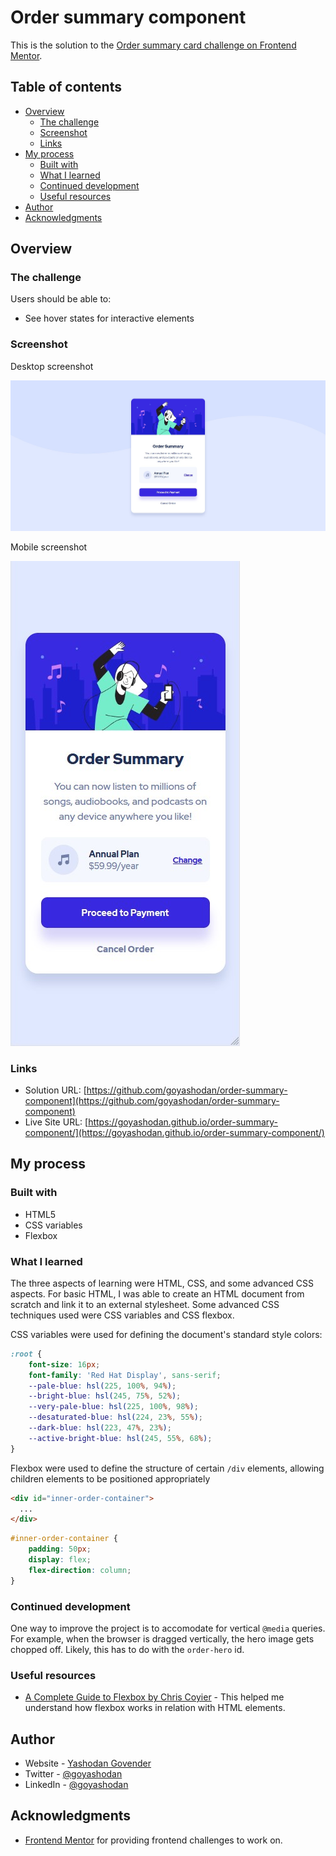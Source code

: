 # Order summary component

This is the solution to the [Order summary card challenge on Frontend Mentor](https://www.frontendmentor.io/challenges/order-summary-component-QlPmajDUj).

## Table of contents

- [Overview](#overview)
  - [The challenge](#the-challenge)
  - [Screenshot](#screenshot)
  - [Links](#links)
- [My process](#my-process)
  - [Built with](#built-with)
  - [What I learned](#what-i-learned)
  - [Continued development](#continued-development)
  - [Useful resources](#useful-resources)
- [Author](#author)
- [Acknowledgments](#acknowledgments)

## Overview

### The challenge

Users should be able to:

- See hover states for interactive elements

### Screenshot

Desktop screenshot

![](./screenshots/desktop_screenshot.jpg)

Mobile screenshot

![](./screenshots/mobile_screenshot.jpg)

### Links

- Solution URL: [https://github.com/goyashodan/order-summary-component](https://github.com/goyashodan/order-summary-component)
- Live Site URL: [https://goyashodan.github.io/order-summary-component/](https://goyashodan.github.io/order-summary-component/)

## My process

### Built with

- HTML5
- CSS variables
- Flexbox

### What I learned

The three aspects of learning were HTML, CSS, and some advanced CSS aspects. For basic HTML, I was able to create an HTML document from scratch and link it to an external stylesheet. Some advanced CSS techniques used were CSS variables and CSS flexbox.

CSS variables were used for defining the document's standard style colors:

```css
:root {
    font-size: 16px;
    font-family: 'Red Hat Display', sans-serif;
    --pale-blue: hsl(225, 100%, 94%);
    --bright-blue: hsl(245, 75%, 52%);
    --very-pale-blue: hsl(225, 100%, 98%);
    --desaturated-blue: hsl(224, 23%, 55%);
    --dark-blue: hsl(223, 47%, 23%);
    --active-bright-blue: hsl(245, 55%, 68%);
}
```

Flexbox were used to define the structure of certain ``/div`` elements, allowing children elements to be positioned appropriately

```html
<div id="inner-order-container">
  ...
</div>
```

```css
#inner-order-container {
    padding: 50px;
    display: flex;
    flex-direction: column;
}
```
### Continued development

One way to improve the project is to accomodate for vertical ``@media`` queries. For example, when the browser is dragged vertically, the hero image gets chopped off. Likely, this has to do with the ``order-hero`` id.

### Useful resources

- [A Complete Guide to Flexbox by Chris Coyier](https://css-tricks.com/snippets/css/a-guide-to-flexbox/) - This helped me understand how flexbox works in relation with HTML elements. 

## Author

- Website - [Yashodan Govender](https://www.yashodan.com)
- Twitter - [@goyashodan](https://twitter.com/goyashodan)
- LinkedIn - [@goyashodan](https://www.linkedin.com/in/goyashodan/)

## Acknowledgments

- [Frontend Mentor](https://www.frontendmentor.io/) for providing frontend challenges to work on.
